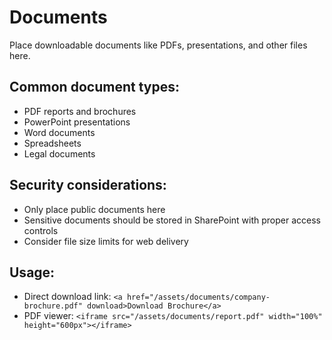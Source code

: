 # Documents

Place downloadable documents like PDFs, presentations, and other files here.

## Common document types:
- PDF reports and brochures
- PowerPoint presentations
- Word documents
- Spreadsheets
- Legal documents

## Security considerations:
- Only place public documents here
- Sensitive documents should be stored in SharePoint with proper access controls
- Consider file size limits for web delivery

## Usage:
- Direct download link: `<a href="/assets/documents/company-brochure.pdf" download>Download Brochure</a>`
- PDF viewer: `<iframe src="/assets/documents/report.pdf" width="100%" height="600px"></iframe>`